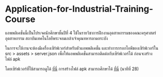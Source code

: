 # Application-for-Industrial-Training-Course
แอพพลิเคชั่นนี้เป็นโปรเจคนักศึกษาชั้นปีที่ 4 ใช้ในรายวิชาการฝึกงานอุตสาหกรรมของคณะครุศาสตร์อุตสาหกรรม สถาบันเทคโนโลยีพระจอมเกล้าเจ้าคุณทหารลาดกระบัง

ในการจะใช้งานจะต้องมีเครื่องเซิร์ฟเวอร์สำหรับตัวแอพพลิเคชั่น และทำการกรอกไอพีของเซิร์ฟเวอร์ใน src > assets > server.json
เพื่อให้แอพพลิเคชั่นสามารถติดต่อกับเซิร์ฟเวอร์ได้ ก่อนจะสร้างไฟล์ apk

โดยเซิร์ฟเวอร์ที่ใช้สามารถดูได้ [ที่นี่](https://github.com/YMistake/Backend_AIT)
การสร้างไฟล์ apk สามารถศึกษาได้ [ที่นี่](https://www.youtube.com/watch?v=R5eJRD-4ChQ&t=1542s) (นาทีที่ 28)
